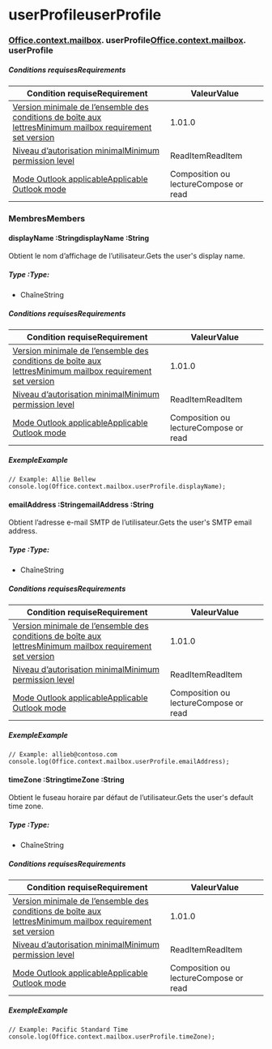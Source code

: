 
# <a name="userprofile"></a><span data-ttu-id="12b7a-101">userProfile</span><span class="sxs-lookup"><span data-stu-id="12b7a-101">userProfile</span></span>

### <span data-ttu-id="12b7a-p101">[Office](Office.md)[.context](Office.context.md)[.mailbox](Office.context.mailbox.md). userProfile</span><span class="sxs-lookup"><span data-stu-id="12b7a-p101">[Office](Office.md)[.context](Office.context.md)[.mailbox](Office.context.mailbox.md). userProfile</span></span>

##### <a name="requirements"></a><span data-ttu-id="12b7a-104">Conditions requises</span><span class="sxs-lookup"><span data-stu-id="12b7a-104">Requirements</span></span>

|<span data-ttu-id="12b7a-105">Condition requise</span><span class="sxs-lookup"><span data-stu-id="12b7a-105">Requirement</span></span>| <span data-ttu-id="12b7a-106">Valeur</span><span class="sxs-lookup"><span data-stu-id="12b7a-106">Value</span></span>|
|---|---|
|[<span data-ttu-id="12b7a-107">Version minimale de l’ensemble des conditions de boîte aux lettres</span><span class="sxs-lookup"><span data-stu-id="12b7a-107">Minimum mailbox requirement set version</span></span>](/javascript/office/requirement-sets/outlook-api-requirement-sets)| <span data-ttu-id="12b7a-108">1.0</span><span class="sxs-lookup"><span data-stu-id="12b7a-108">1.0</span></span>|
|[<span data-ttu-id="12b7a-109">Niveau d’autorisation minimal</span><span class="sxs-lookup"><span data-stu-id="12b7a-109">Minimum permission level</span></span>](https://docs.microsoft.com/outlook/add-ins/understanding-outlook-add-in-permissions)| <span data-ttu-id="12b7a-110">ReadItem</span><span class="sxs-lookup"><span data-stu-id="12b7a-110">ReadItem</span></span>|
|[<span data-ttu-id="12b7a-111">Mode Outlook applicable</span><span class="sxs-lookup"><span data-stu-id="12b7a-111">Applicable Outlook mode</span></span>](https://docs.microsoft.com/outlook/add-ins/#extension-points)| <span data-ttu-id="12b7a-112">Composition ou lecture</span><span class="sxs-lookup"><span data-stu-id="12b7a-112">Compose or read</span></span>|

### <a name="members"></a><span data-ttu-id="12b7a-113">Membres</span><span class="sxs-lookup"><span data-stu-id="12b7a-113">Members</span></span>

####  <a name="displayname-string"></a><span data-ttu-id="12b7a-114">displayName :String</span><span class="sxs-lookup"><span data-stu-id="12b7a-114">displayName :String</span></span>

<span data-ttu-id="12b7a-115">Obtient le nom d’affichage de l’utilisateur.</span><span class="sxs-lookup"><span data-stu-id="12b7a-115">Gets the user's display name.</span></span>

##### <a name="type"></a><span data-ttu-id="12b7a-116">Type :</span><span class="sxs-lookup"><span data-stu-id="12b7a-116">Type:</span></span>

*   <span data-ttu-id="12b7a-117">Chaîne</span><span class="sxs-lookup"><span data-stu-id="12b7a-117">String</span></span>

##### <a name="requirements"></a><span data-ttu-id="12b7a-118">Conditions requises</span><span class="sxs-lookup"><span data-stu-id="12b7a-118">Requirements</span></span>

|<span data-ttu-id="12b7a-119">Condition requise</span><span class="sxs-lookup"><span data-stu-id="12b7a-119">Requirement</span></span>| <span data-ttu-id="12b7a-120">Valeur</span><span class="sxs-lookup"><span data-stu-id="12b7a-120">Value</span></span>|
|---|---|
|[<span data-ttu-id="12b7a-121">Version minimale de l’ensemble des conditions de boîte aux lettres</span><span class="sxs-lookup"><span data-stu-id="12b7a-121">Minimum mailbox requirement set version</span></span>](/javascript/office/requirement-sets/outlook-api-requirement-sets)| <span data-ttu-id="12b7a-122">1.0</span><span class="sxs-lookup"><span data-stu-id="12b7a-122">1.0</span></span>|
|[<span data-ttu-id="12b7a-123">Niveau d’autorisation minimal</span><span class="sxs-lookup"><span data-stu-id="12b7a-123">Minimum permission level</span></span>](https://docs.microsoft.com/outlook/add-ins/understanding-outlook-add-in-permissions)| <span data-ttu-id="12b7a-124">ReadItem</span><span class="sxs-lookup"><span data-stu-id="12b7a-124">ReadItem</span></span>|
|[<span data-ttu-id="12b7a-125">Mode Outlook applicable</span><span class="sxs-lookup"><span data-stu-id="12b7a-125">Applicable Outlook mode</span></span>](https://docs.microsoft.com/outlook/add-ins/#extension-points)| <span data-ttu-id="12b7a-126">Composition ou lecture</span><span class="sxs-lookup"><span data-stu-id="12b7a-126">Compose or read</span></span>|

##### <a name="example"></a><span data-ttu-id="12b7a-127">Exemple</span><span class="sxs-lookup"><span data-stu-id="12b7a-127">Example</span></span>

```
// Example: Allie Bellew
console.log(Office.context.mailbox.userProfile.displayName);
```

####  <a name="emailaddress-string"></a><span data-ttu-id="12b7a-128">emailAddress :String</span><span class="sxs-lookup"><span data-stu-id="12b7a-128">emailAddress :String</span></span>

<span data-ttu-id="12b7a-129">Obtient l’adresse e-mail SMTP de l’utilisateur.</span><span class="sxs-lookup"><span data-stu-id="12b7a-129">Gets the user's SMTP email address.</span></span>

##### <a name="type"></a><span data-ttu-id="12b7a-130">Type :</span><span class="sxs-lookup"><span data-stu-id="12b7a-130">Type:</span></span>

*   <span data-ttu-id="12b7a-131">Chaîne</span><span class="sxs-lookup"><span data-stu-id="12b7a-131">String</span></span>

##### <a name="requirements"></a><span data-ttu-id="12b7a-132">Conditions requises</span><span class="sxs-lookup"><span data-stu-id="12b7a-132">Requirements</span></span>

|<span data-ttu-id="12b7a-133">Condition requise</span><span class="sxs-lookup"><span data-stu-id="12b7a-133">Requirement</span></span>| <span data-ttu-id="12b7a-134">Valeur</span><span class="sxs-lookup"><span data-stu-id="12b7a-134">Value</span></span>|
|---|---|
|[<span data-ttu-id="12b7a-135">Version minimale de l’ensemble des conditions de boîte aux lettres</span><span class="sxs-lookup"><span data-stu-id="12b7a-135">Minimum mailbox requirement set version</span></span>](/javascript/office/requirement-sets/outlook-api-requirement-sets)| <span data-ttu-id="12b7a-136">1.0</span><span class="sxs-lookup"><span data-stu-id="12b7a-136">1.0</span></span>|
|[<span data-ttu-id="12b7a-137">Niveau d’autorisation minimal</span><span class="sxs-lookup"><span data-stu-id="12b7a-137">Minimum permission level</span></span>](https://docs.microsoft.com/outlook/add-ins/understanding-outlook-add-in-permissions)| <span data-ttu-id="12b7a-138">ReadItem</span><span class="sxs-lookup"><span data-stu-id="12b7a-138">ReadItem</span></span>|
|[<span data-ttu-id="12b7a-139">Mode Outlook applicable</span><span class="sxs-lookup"><span data-stu-id="12b7a-139">Applicable Outlook mode</span></span>](https://docs.microsoft.com/outlook/add-ins/#extension-points)| <span data-ttu-id="12b7a-140">Composition ou lecture</span><span class="sxs-lookup"><span data-stu-id="12b7a-140">Compose or read</span></span>|

##### <a name="example"></a><span data-ttu-id="12b7a-141">Exemple</span><span class="sxs-lookup"><span data-stu-id="12b7a-141">Example</span></span>

```
// Example: allieb@contoso.com
console.log(Office.context.mailbox.userProfile.emailAddress);
```

####  <a name="timezone-string"></a><span data-ttu-id="12b7a-142">timeZone :String</span><span class="sxs-lookup"><span data-stu-id="12b7a-142">timeZone :String</span></span>

<span data-ttu-id="12b7a-143">Obtient le fuseau horaire par défaut de l’utilisateur.</span><span class="sxs-lookup"><span data-stu-id="12b7a-143">Gets the user's default time zone.</span></span>

##### <a name="type"></a><span data-ttu-id="12b7a-144">Type :</span><span class="sxs-lookup"><span data-stu-id="12b7a-144">Type:</span></span>

*   <span data-ttu-id="12b7a-145">Chaîne</span><span class="sxs-lookup"><span data-stu-id="12b7a-145">String</span></span>

##### <a name="requirements"></a><span data-ttu-id="12b7a-146">Conditions requises</span><span class="sxs-lookup"><span data-stu-id="12b7a-146">Requirements</span></span>

|<span data-ttu-id="12b7a-147">Condition requise</span><span class="sxs-lookup"><span data-stu-id="12b7a-147">Requirement</span></span>| <span data-ttu-id="12b7a-148">Valeur</span><span class="sxs-lookup"><span data-stu-id="12b7a-148">Value</span></span>|
|---|---|
|[<span data-ttu-id="12b7a-149">Version minimale de l’ensemble des conditions de boîte aux lettres</span><span class="sxs-lookup"><span data-stu-id="12b7a-149">Minimum mailbox requirement set version</span></span>](/javascript/office/requirement-sets/outlook-api-requirement-sets)| <span data-ttu-id="12b7a-150">1.0</span><span class="sxs-lookup"><span data-stu-id="12b7a-150">1.0</span></span>|
|[<span data-ttu-id="12b7a-151">Niveau d’autorisation minimal</span><span class="sxs-lookup"><span data-stu-id="12b7a-151">Minimum permission level</span></span>](https://docs.microsoft.com/outlook/add-ins/understanding-outlook-add-in-permissions)| <span data-ttu-id="12b7a-152">ReadItem</span><span class="sxs-lookup"><span data-stu-id="12b7a-152">ReadItem</span></span>|
|[<span data-ttu-id="12b7a-153">Mode Outlook applicable</span><span class="sxs-lookup"><span data-stu-id="12b7a-153">Applicable Outlook mode</span></span>](https://docs.microsoft.com/outlook/add-ins/#extension-points)| <span data-ttu-id="12b7a-154">Composition ou lecture</span><span class="sxs-lookup"><span data-stu-id="12b7a-154">Compose or read</span></span>|

##### <a name="example"></a><span data-ttu-id="12b7a-155">Exemple</span><span class="sxs-lookup"><span data-stu-id="12b7a-155">Example</span></span>

```
// Example: Pacific Standard Time
console.log(Office.context.mailbox.userProfile.timeZone);
```